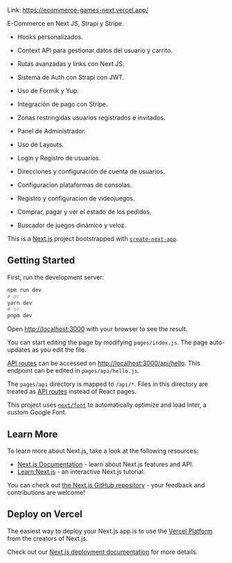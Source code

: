 
Link: https://ecommerce-games-next.vercel.app/

E-Commerce en Next JS, Strapi y Stripe.

- Hooks personalizados.

- Context API para gestionar datos del usuario y carrito.

- Rutas avanzadas y links con Next JS.

- Sistema de Auth con Strapi con JWT.

- Uso de Formik y Yup.

- Integración de pago con Stripe.

- Zonas restringidas usuarios registrados e invitados.

- Panel de Administrador.

- Uso de Layouts.

- Login y Registro de usuarios.

- Direcciones y configuración de cuenta de usuarios.

- Configuracion plataformas de consolas.

- Registro y configuracion de videojuegos.

- Comprar, pagar y ver el estado de los pedidos.

- Buscador de juegos dinámico y veloz.


This is a [Next.js](https://nextjs.org/) project bootstrapped with [`create-next-app`](https://github.com/vercel/next.js/tree/canary/packages/create-next-app).

## Getting Started

First, run the development server:

```bash
npm run dev
# or
yarn dev
# or
pnpm dev
```

Open [http://localhost:3000](http://localhost:3000) with your browser to see the result.

You can start editing the page by modifying `pages/index.js`. The page auto-updates as you edit the file.

[API routes](https://nextjs.org/docs/api-routes/introduction) can be accessed on [http://localhost:3000/api/hello](http://localhost:3000/api/hello). This endpoint can be edited in `pages/api/hello.js`.

The `pages/api` directory is mapped to `/api/*`. Files in this directory are treated as [API routes](https://nextjs.org/docs/api-routes/introduction) instead of React pages.

This project uses [`next/font`](https://nextjs.org/docs/basic-features/font-optimization) to automatically optimize and load Inter, a custom Google Font.

## Learn More

To learn more about Next.js, take a look at the following resources:

- [Next.js Documentation](https://nextjs.org/docs) - learn about Next.js features and API.
- [Learn Next.js](https://nextjs.org/learn) - an interactive Next.js tutorial.

You can check out [the Next.js GitHub repository](https://github.com/vercel/next.js/) - your feedback and contributions are welcome!

## Deploy on Vercel

The easiest way to deploy your Next.js app is to use the [Vercel Platform](https://vercel.com/new?utm_medium=default-template&filter=next.js&utm_source=create-next-app&utm_campaign=create-next-app-readme) from the creators of Next.js.

Check out our [Next.js deployment documentation](https://nextjs.org/docs/deployment) for more details.
